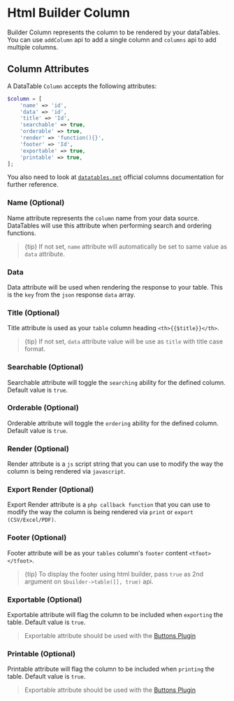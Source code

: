 # Html Builder Column

Builder Column represents the column to be rendered by your dataTables.
You can use `addColumn` api to add a single column and `columns` api to add multiple columns.

<a name="attributes"></a>
## Column Attributes

A DataTable `Column` accepts the following attributes:

```php
$column = [
	'name' => 'id',
	'data' => 'id',
	'title' => 'Id',
	'searchable' => true,
	'orderable' => true,
	'render' => 'function(){}',
	'footer' => 'Id',
	'exportable' => true,
	'printable' => true,
];
```

You also need to look at [`datatables.net`](https://datatables.net/reference/option/columns) official columns documentation for further reference.

### Name (Optional)
Name attribute represents the `column` name from your data source.
DataTables will use this attribute when performing search and ordering functions.

> {tip} If not set, `name` attribute will automatically be set to same value as `data` attribute.

### Data
Data attribute will be used when rendering the response to your table. This is the `key` from the `json` response `data` array.

### Title (Optional)
Title attribute is used as your `table` column heading `<th>{{$title}}</th>`.

> {tip} If not set, `data` attribute value will be use as `title` with title case format.

### Searchable (Optional)
Searchable attribute will toggle the `searching` ability for the defined column. Default value is `true`.

### Orderable (Optional)
Orderable attribute will toggle the `ordering` ability for the defined column. Default value is `true`.

### Render (Optional)
Render attribute is a `js` script string that you can use to modify the way the column is being rendered via `javascript`.

### Export Render (Optional)
Export Render attribute is a `php callback function` that you can use to modify the way the column is being rendered via `print` or `export (CSV/Excel/PDF)`.


### Footer (Optional)
Footer attribute will be as your `tables` column's `footer` content `<tfoot></tfoot>`.

> {tip} To display the footer using html builder, pass `true` as 2nd argument on `$builder->table([], true)` api.

### Exportable (Optional)
Exportable attribute will flag the column to be included when `exporting` the table. Default value is `true`.

> Exportable attribute should be used with the [Buttons Plugin](/docs/{{package}}/{{version}}/buttons-installation)

### Printable (Optional)
Printable attribute will flag the column to be included when `printing` the table. Default value is `true`.

> Exportable attribute should be used with the [Buttons Plugin](/docs/{{package}}/{{version}}/buttons-installation)
